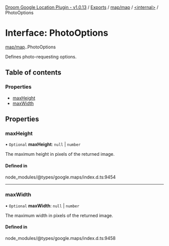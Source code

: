 [Droom Google Location Plugin - v1.0.13](../README.md) / [Exports](../modules.md) / [map/map](../modules/map_map.md) / [<internal\>](../modules/map_map._internal_.md) / PhotoOptions

# Interface: PhotoOptions

[map/map](../modules/map_map.md).[<internal>](../modules/map_map._internal_.md).PhotoOptions

Defines photo-requesting options.

## Table of contents

### Properties

- [maxHeight](map_map._internal_.PhotoOptions.md#maxheight)
- [maxWidth](map_map._internal_.PhotoOptions.md#maxwidth)

## Properties

### maxHeight

• `Optional` **maxHeight**: ``null`` \| `number`

The maximum height in pixels of the returned image.

#### Defined in

node_modules/@types/google.maps/index.d.ts:9454

___

### maxWidth

• `Optional` **maxWidth**: ``null`` \| `number`

The maximum width in pixels of the returned image.

#### Defined in

node_modules/@types/google.maps/index.d.ts:9458
